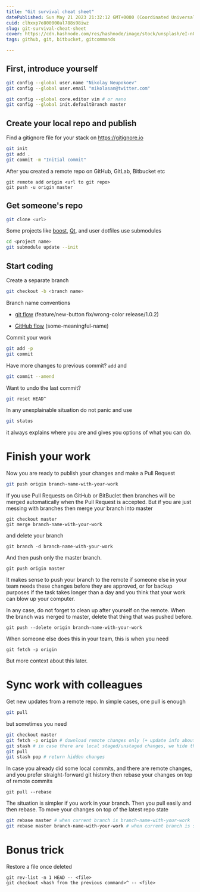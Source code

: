 ```yaml
---
title: "Git survival cheat sheet"
datePublished: Sun May 21 2023 21:32:12 GMT+0000 (Coordinated Universal Time)
cuid: clhxxp7e800000al788s98iwz
slug: git-survival-cheat-sheet
cover: https://cdn.hashnode.com/res/hashnode/image/stock/unsplash/eI-nOb1K5gE/upload/0da5eb21a691b6e0ea6ce634aceacb23.jpeg
tags: github, git, bitbucket, gitcommands

---
```


## First, introduce yourself

```bash
git config --global user.name "Nikolay Neupokoev"
git config --global user.email "mikolasan@twitter.com"
```

```bash
git config --global core.editor vim # or nano
git config --global init.defaultBranch master
```

## Create your local repo and publish

Find a gitignore file for your stack on https://gitignore.io

```bash
git init
git add .
git commit -m "Initial commit"
```

After you created a remote repo on GitHub, GitLab, Bitbucket etc

```plaintext
git remote add origin <url to git repo>
git push -u origin master
```

## Get someone's repo

```bash
git clone <url>
```

Some projects like [boost](https://github.com/boostorg/boost), [Qt](https://github.com/qt/qt5), and user dotfiles use submodules

```bash
cd <project name>
git submodule update --init
```

## Start coding

Create a separate branch

```bash
git checkout -b <branch name>
```

Branch name conventions

* [git flow](https://nvie.com/posts/a-successful-git-branching-model/) (feature/new-button fix/wrong-color release/1.0.2)
    
* [GitHub flow](https://guides.github.com/introduction/flow/) (some-meaningful-name)
    

Commit your work

```bash
git add -p
git commit
```

Have more changes to previous commit? `add` and

```bash
git commit --amend
```

Want to undo the last commit?

```bash
git reset HEAD^
```

In any unexplainable situation do not panic and use

```bash
git status
```

it always explains where you are and gives you options of what you can do.

# Finish your work

Now you are ready to publish your changes and make a Pull Request

```bash
git push origin branch-name-with-your-work
```

If you use Pull Requests on GitHub or BitBuclet then branches will be merged automatically when the Pull Request is accepted. But if you are just messing with branches then merge your branch into master

```plaintext
git checkout master
git merge branch-name-with-your-work
```

and delete your branch

```plaintext
git branch -d branch-name-with-your-work
```

And then push only the master branch.

```plaintext
git push origin master
```

It makes sense to push your branch to the remote if someone else in your team needs these changes before they are approved, or for backup purposes if the task takes longer than a day and you think that your work can blow up your computer.

In any case, do not forget to clean up after yourself on the remote. When the branch was merged to master, delete that thing that was pushed before.

```plaintext
git push --delete origin branch-name-with-your-work
```

When someone else does this in your team, this is when you need

```plaintext
git fetch -p origin
```

But more context about this later.

# Sync work with colleagues

Get new updates from a remote repo. In simple cases, one pull is enough

```bash
git pull
```

but sometimes you need

```bash
git checkout master
git fetch -p origin # download remote changes only (+ update info about removed branches on the remote). if there is nothing new then stop here, no need to pull
git stash # in case there are local staged/unstaged changes, we hide them
git pull
git stash pop # return hidden changes
```

In case you already did some local commits, and there are remote changes, and you prefer straight-forward git history then rebase your changes on top of remote commits

```plaintext
git pull --rebase
```

The situation is simpler if you work in your branch. Then you pull easily and then rebase. To move your changes on top of the latest repo state

```bash
git rebase master # when current branch is branch-name-with-your-work
git rebase master branch-name-with-your-work # when current branch is something else, master, for example
```

# Bonus trick

Restore a file once deleted

```plaintext
git rev-list -n 1 HEAD -- <file>
git checkout <hash from the previous command>^ -- <file>
```